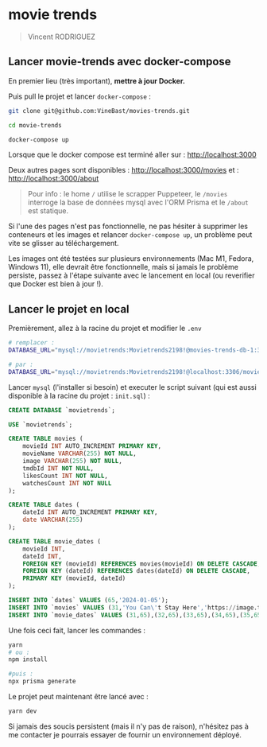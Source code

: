 # movie trends
> Vincent RODRIGUEZ
## Lancer movie-trends avec docker-compose

En premier lieu (très important), **mettre à jour Docker.**

Puis pull le projet et lancer `docker-compose` :

```bash
git clone git@github.com:VineBast/movies-trends.git

cd movie-trends

docker-compose up
```

Lorsque que le docker compose est terminé aller sur : [http://localhost:3000](http://localhost:3000)

Deux autres pages sont disponibles : [http://localhost:3000/movies](http://localhost:3000/movies) et : [http://localhost:3000/about](http://localhost:3000/about)

> Pour info : le home `/` utilise le scrapper Puppeteer, le `/movies` interroge la base de données mysql avec l'ORM Prisma et le `/about` est statique.

Si l'une des pages n'est pas fonctionnelle, ne pas hésiter à supprimer les conteneurs et les images et relancer `docker-compose up`, un problème peut vite se glisser au téléchargement.

Les images ont été testées sur plusieurs environnements (Mac M1, Fedora, Windows 11), elle devrait être fonctionnelle, mais si jamais le problème persiste, passez à l'étape suivante avec le lancement en local (ou reverifier que Docker est bien à jour !).

## Lancer le projet en local

Premièrement, allez à la racine du projet et modifier le `.env`

```bash
# remplacer :
DATABASE_URL="mysql://movietrends:Movietrends2198!@movies-trends-db-1:3306/movietrends"

# par :
DATABASE_URL="mysql://movietrends:Movietrends2198!@localhost:3306/movietrends"
```
Lancer `mysql` (l'installer si besoin) et executer le script suivant (qui est aussi disponible à la racine du projet : `init.sql`) :
```sql
CREATE DATABASE `movietrends`;

USE `movietrends`;

CREATE TABLE movies (
    movieId INT AUTO_INCREMENT PRIMARY KEY,
    movieName VARCHAR(255) NOT NULL,
    image VARCHAR(255) NOT NULL,
    tmdbId INT NOT NULL,
    likesCount INT NOT NULL,
    watchesCount INT NOT NULL
);

CREATE TABLE dates (
    dateId INT AUTO_INCREMENT PRIMARY KEY,
    date VARCHAR(255)
);

CREATE TABLE movie_dates (
    movieId INT,
    dateId INT,
    FOREIGN KEY (movieId) REFERENCES movies(movieId) ON DELETE CASCADE,
    FOREIGN KEY (dateId) REFERENCES dates(dateId) ON DELETE CASCADE,
    PRIMARY KEY (movieId, dateId)
);

INSERT INTO `dates` VALUES (65,'2024-01-05');
INSERT INTO `movies` VALUES (31,'You Can\'t Stay Here','https://image.tmdb.org/t/p/original/qgJKbZ0v3WfY029II0Bk3lQLfBv.jpg',994629,16,62),(32,'Artie Shaw: Time Is All You\'ve Got','https://image.tmdb.org/t/p/original/wF1dlABQvRxU34y7B0DENzweOvC.jpg',114521,20,117),(33,'The Bricklayer','https://image.tmdb.org/t/p/original/36pYugctLa70NmwMEgXTR1G31Kq.jpg',927107,60,550),(34,'He Went That Way','https://image.tmdb.org/t/p/original/lMiBS03cEg6kMCdZ0p28oyx8d6i.jpg',836972,27,278),(35,'Mayhem!','https://image.tmdb.org/t/p/original/tCxdbYDOh8zhHfpkCeHbICBQTdG.jpg',959092,26,131);
INSERT INTO `movie_dates` VALUES (31,65),(32,65),(33,65),(34,65),(35,65);

```

Une fois ceci fait, lancer les commandes :

```bash
yarn
# ou :
npm install

#puis :
npx prisma generate
```
Le projet peut maintenant être lancé avec :
```bash
yarn dev
```
Si jamais des soucis persistent (mais il n'y pas de raison), n'hésitez pas à me contacter je pourrais essayer de fournir un environnement déployé.
